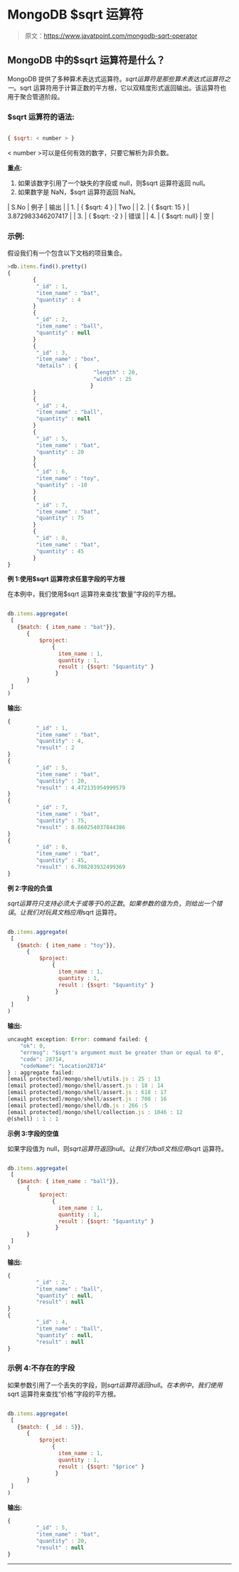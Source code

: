 # MongoDB $sqrt 运算符

> 原文：<https://www.javatpoint.com/mongodb-sqrt-operator>

## MongoDB 中的$sqrt 运算符是什么？

MongoDB 提供了多种算术表达式运算符。$sqrt 运算符是那些算术表达式运算符之一。$sqrt 运算符用于计算正数的平方根，它以双精度形式返回输出。该运算符也用于聚合管道阶段。

### $sqrt 运算符的语法:

```js

{ $sqrt: < number > }

```

< number >可以是任何有效的数字，只要它解析为非负数。

**重点:**

1.  如果该数字引用了一个缺失的字段或 null，则$sqrt 运算符返回 null。
2.  如果数字是 NaN，$sqrt 运算符返回 NaN。

| S.No | 例子 | 输出 |
| 1. | { $sqrt: 4 } | Two |
| 2. | { $sqrt: 15 } | 3.872983346207417 |
| 3. | { $sqrt: -2 } | 错误 |
| 4. | { $sqrt: null} | 空 |

### 示例:

假设我们有一个包含以下文档的项目集合。

```js
>db.items.find().pretty()
{
        {
         "_id" : 1, 
         "item_name" : "bat",
         "quantity" : 4
        }
        {
         "_id" : 2, 
         "item_name" : "ball",
         "quantity" : null
        }
        {
         "_id" : 3, 
         "item_name" : "box",
         "details" : { 
                           "length" : 20,
                           "width" : 25
                          }
        }
        {
         "_id" : 4, 
         "item_name" : "ball",
         "quantity" : null
        }
        {
         "_id" : 5, 
         "item_name" : "bat",
         "quantity" : 20
        }
        {
         "_id" : 6, 
         "item_name" : "toy",
         "quantity" : -10
        }
        {
         "_id" : 7, 
         "item_name" : "bat",
         "quantity" : 75
        }
        {
         "_id" : 8, 
         "item_name" : "bat",
         "quantity" : 45
        }
}

```

**例 1:使用$sqrt 运算符求任意字段的平方根**

在本例中，我们使用$sqrt 运算符来查找“数量”字段的平方根。

```js

db.items.aggregate(
 [
   {$match: { item_name : "bat"}},
      {
          $project: 
              {
                item_name : 1,
                quantity : 1,
                result : {$sqrt: "$quantity" }
               }
      }
 ]
)

```

**输出:**

```js
{
         "_id" : 1, 
         "item_name" : "bat",
         "quantity" : 4,
         "result" : 2
}
{
         "_id" : 5, 
         "item_name" : "bat",
         "quantity" : 20,
         "result" : 4.472135954999579
}
{
         "_id" : 7, 
         "item_name" : "bat",
         "quantity" : 75,
         "result" : 8.660254037844386
}
{
         "_id" : 8, 
         "item_name" : "bat",
         "quantity" : 45,
         "result" : 6.708203932499369
}

```

**例 2:字段的负值**

$sqrt 运算符只支持必须大于或等于 0 的正数。如果参数的值为负，则给出一个错误。让我们对玩具文档应用$sqrt 运算符。

```js

db.items.aggregate(
 [
   {$match: { item_name : "toy"}},
      {
          $project: 
              {
                item_name : 1,
                quantity : 1,
                result : {$sqrt: "$quantity" }
               }
      }
 ]
)

```

**输出:**

```js
uncaught exception: Error: command failed: {
	"ok": 0,
	"errmsg": "$sqrt's argument must be greater than or equal to 0",
	"code": 28714,
	"codeName": "Location28714"
} : aggregate failed:
[email protected]/mongo/shell/utils.js : 25 : 13
[email protected]/mongo/shell/assert.js : 18 : 14
[email protected]/mongo/shell/assert.js : 618 : 17
[email protected]/mongo/shell/assert.js : 708 : 16
[email protected]/mongo/shell/db.js : 266 :5
[email protected]/mongo/shell/collection.js : 1046 : 12
@(shell) : 1 : 1

```

**示例 3:字段的空值**

如果字段值为 null，则$sqrt 运算符返回 null。让我们对 ball 文档应用$sqrt 运算符。

```js

db.items.aggregate(
 [
   {$match: { item_name : "ball"}},
      {
          $project: 
              {
                item_name : 1,
                quantity : 1,
                result : {$sqrt: "$quantity" }
               }
      }
 ]
)

```

**输出:**

```js
{
         "_id" : 2, 
         "item_name" : "ball",
         "quantity" : null,
         "result" : null
}
{
         "_id" : 4, 
         "item_name" : "ball",
         "quantity" : null,
         "result" : null
}

```

### 示例 4:不存在的字段

如果参数引用了一个丢失的字段，则$sqrt 运算符返回 null。在本例中，我们使用$sqrt 运算符来查找“价格”字段的平方根。

```js

db.items.aggregate(
 [
   {$match: { _id : 5}},
      {
          $project: 
              {
                item_name : 1,
                quantity : 1,
                result : {$sqrt: "$price" }
               }
      }
 ]
)

```

**输出:**

```js
{
         "_id" : 5, 
         "item_name" : "bat",
         "quantity" : 20,
         "result" : null
}

```

* * *